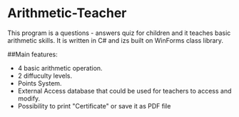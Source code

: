 # Arithmetic-Teacher
This program is a questions - answers quiz for children and it teaches basic arithmetic skills. It is written in C# and izs built on WinForms class library.

##Main features:
- 4 basic arithmetic operation.
- 2 diffuculty levels.
- Points System.
- External Access database that could be used for teachers to access and modify.
- Possibility to print "Certificate" or save it as PDF file
